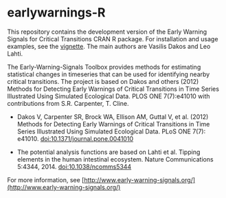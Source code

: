 # earlywarnings-R

This repository contains the development version of the Early Warning
Signals for Critical Transitions CRAN R package. For installation and
usage examples, see the [vignette](vignettes/vignette.md). The main
authors are Vasilis Dakos and Leo Lahti.

The Early-Warning-Signals Toolbox provides methods for estimating
statistical changes in timeseries that can be used for identifying
nearby critical transitions. The project is based on Dakos and others
(2012) Methods for Detecting Early Warnings of Critical Transitions in
Time Series Illustrated Using Simulated Ecological Data. PLOS ONE
7(7):e41010 with contributions from S.R.  Carpenter, T. Cline.

 * Dakos V, Carpenter SR, Brock WA, Ellison AM, Guttal V, et
   al. (2012) Methods for Detecting Early Warnings of Critical
   Transitions in Time Series Illustrated Using Simulated Ecological
   Data. PLoS ONE 7(7): e41010. [doi:10.1371/journal.pone.0041010](https://doi.org/10.1371/journal.pone.0041010)

 * The potential analysis functions are based on Lahti et al. Tipping
   elements in the human intestinal ecosystem. Nature Communications
   5:4344, 2014. [doi:10.1038/ncomms5344](https://www.nature.com/articles/ncomms5344)

For more information, see [http://www.early-warning-signals.org/](http://www.early-warning-signals.org/)





